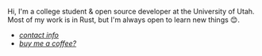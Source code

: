 Hi, I'm a college student & open source developer at the University of Utah.
Most of my work is in Rust, but I'm always open to learn new things 😊.
 
 - [*contact info*](https://grantshandy.github.io/about/#contact)
 - [*buy me a coffee?*](https://buymeacoffee.com/granthandy)
